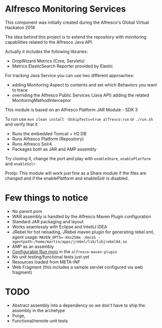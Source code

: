 # Alfresco Monitoring Services
This component was initially created during the Alfresco's Global Virtual Hackaton 2018

The idea behind this project is to extend the repository with monitoring capabilities related to the Alfresco Java API.

Actually it includes the following libraries:

 * DropWizard Metrics (Core, Servlets)
 * Metrics ElasticSearch Reporter provided by Elastic
 
For tracking Java Service you can use two different approaches:

 * adding Monitoring Aspect to contents and set which Behaviors you want to trace
 * overriding the Alfresco Public Services (Java API) adding the related MonitoringMethodInterceptor 

This module is based on an Alfresco Platform JAR Module - SDK 3

To run use `mvn clean install -DskipTests=true alfresco:run` or `./run.sh` and verify that it 

 * Runs the embedded Tomcat + H2 DB 
 * Runs Alfresco Platform (Repository)
 * Runs Alfresco Solr4
 * Packages both as JAR and AMP assembly
 
 Try cloning it, change the port and play with `enableShare`, `enablePlatform` and `enableSolr`. 
 
 Protip: This module will work just fine as a Share module if the files are changed and 
 if the enablePlatform and enableSolr is disabled.
 
# Few things to notice

 * No parent pom
 * WAR assembly is handled by the Alfresco Maven Plugin configuration
 * Standard JAR packaging and layout
 * Works seamlessly with Eclipse and IntelliJ IDEA
 * JRebel for hot reloading, JRebel maven plugin for generating rebel.xml, agent usage: `MAVEN_OPTS=-Xms256m -Xmx1G -agentpath:/home/martin/apps/jrebel/lib/libjrebel64.so`
 * AMP as an assembly
 * [Configurable Run mojo](https://github.com/Alfresco/alfresco-sdk/blob/sdk-3.0/plugins/alfresco-maven-plugin/src/main/java/org/alfresco/maven/plugin/RunMojo.java) in the `alfresco-maven-plugin`
 * No unit testing/functional tests just yet
 * Resources loaded from META-INF
 * Web Fragment (this includes a sample servlet configured via web fragment)
 
# TODO
 
  * Abstract assembly into a dependency so we don't have to ship the assembly in the archetype
  * Purge, 
  * Functional/remote unit tests
   
  
 
